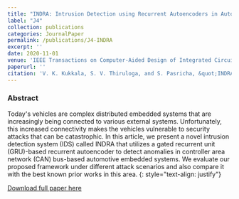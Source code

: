 ```yaml
---
title: "INDRA: Intrusion Detection using Recurrent Autoencoders in Automotive Embedded Systems"
label: "J4"
collection: publications
categories: JournalPaper
permalink: /publications/J4-INDRA
excerpt: ''
date: 2020-11-01
venue: 'IEEE Transactions on Computer-Aided Design of Integrated Circuits and Systems (TCAD)'
paperurl: ''
citation: 'V. K. Kukkala, S. V. Thiruloga, and S. Pasricha, &quot;INDRA: Intrusion Detection using Recurrent Autoencoders in Automotive Embedded Systems,&quot; in <i>IEEE Transactions on Computer-Aided Design of Integrated Circuits and Systems (TCAD)</i>, Vol. 39, Iss. 11, November 2020.'
---
```


### Abstract
Today's vehicles are complex distributed embedded systems that are increasingly being connected to various external systems. Unfortunately, this increased connectivity makes the vehicles vulnerable to security attacks that can be catastrophic. In this article, we present a novel intrusion detection system (IDS) called INDRA that utilizes a gated recurrent unit (GRU)-based recurrent autoencoder to detect anomalies in controller area network (CAN) bus-based automotive embedded systems. We evaluate our proposed framework under different attack scenarios and also compare it with the best known prior works in this area.
{: style="text-align: justify"}

[Download full paper here](https://dl.acm.org/doi/10.1145/3355392)